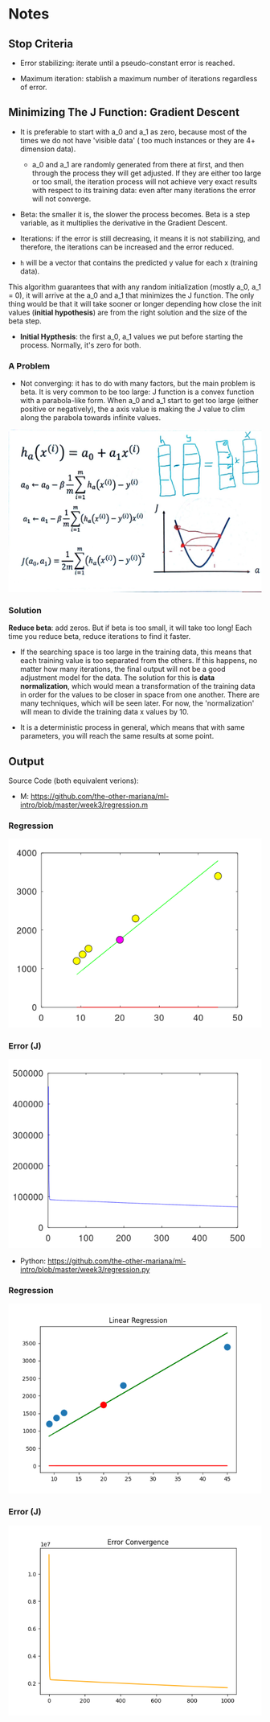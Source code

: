# Notes

## Stop Criteria

- Error stabilizing: iterate until a pseudo-constant error is reached.

- Maximum iteration: stablish a maximum number of iterations regardless of error.

## Minimizing The J Function: Gradient Descent

- It is preferable to start with a_0 and a_1 as zero, because most of the times we do not have 'visible data' ( too much instances or they are 4+ dimension data).

    - a_0 and a_1 are randomly generated from there at first, and then through the process they will get adjusted. If they are either too large or too small, the iteration process will not achieve very exact results with respect to its training data: even after many iterations the error will not converge.

- Beta: the smaller it is, the slower the process becomes. Beta is a step variable, as it multiplies the derivative in the Gradient Descent.

- Iterations: if the error is still decreasing, it means it is not stabilizing, and therefore, the iterations can be increased and the error reduced.

- `h` will be a vector that contains the predicted y value for each x (training data).

This algorithm guarantees that with any random initialization (mostly a_0, a_1 = 0), it will arrive at the a_0 and a_1 that minimizes the J function. The only thing would be that it will take sooner or longer depending how close the init values (**initial hypothesis**) are from the right solution and the size of the beta step.

- **Initial Hypthesis**: the first a_0, a_1 values we put before starting the process. Normally, it's zero for both.

### A Problem

- Not converging: it has to do with many factors, but the main problem is beta. It is very common to be too large: J function is a convex function with a parabola-like form. When a_0 and a_1 start to get too large (either positive or negatively), the a axis value is making the J value to clim along the parabola towards infinite values.

![image](https://github.com/the-other-mariana/ml-intro/blob/master/week3/res/ML-03_2.jpg?raw=true)

### Solution

**Reduce beta**: add zeros. But if beta is too small, it will take too long! Each time you reduce beta, reduce iterations to find it faster.

- If the searching space is too large in the training data, this means that each training value is too separated from the others. If this happens, no matter how many iterations, the final output will not be a good adjustment model for the data. The solution for this is **data normalization**, which would mean a transformation of the training data in order for the values to be closer in space from one another. There are many techniques, which will be seen later. For now, the 'normalization' will mean to divide the training data x values by 10.

- It is a deterministic process in general, which means that with same parameters, you will reach the same results at some point.

## Output

Source Code (both equivalent verions):

- M: https://github.com/the-other-mariana/ml-intro/blob/master/week3/regression.m

### Regression

![image](https://github.com/the-other-mariana/ml-intro/blob/master/week3/res/out-m.png?raw=true)

### Error (J)

![image](https://github.com/the-other-mariana/ml-intro/blob/master/week3/res/error-m.png?raw=true)

- Python: https://github.com/the-other-mariana/ml-intro/blob/master/week3/regression.py

### Regression

![image](https://github.com/the-other-mariana/ml-intro/blob/master/week3/res/out-py.png?raw=true)

### Error (J)

![image](https://github.com/the-other-mariana/ml-intro/blob/master/week3/res/error-py.png?raw=true)


